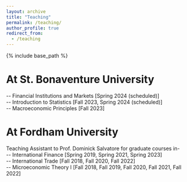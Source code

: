 ```yaml
---
layout: archive
title: "Teaching"
permalink: /teaching/
author_profile: true
redirect_from:
  - /teaching
---
```

{% include base_path %}

At St. Bonaventure University
======
-- Financial Institutions and Markets [Spring 2024 (scheduled)] <br>
-- Introduction to Statistics [Fall 2023, Spring 2024 (scheduled)] <br>
-- Macroeconomic Principles [Fall 2023] <br>

At Fordham University
======
Teaching Assistant to Prof. Dominick Salvatore for graduate courses in- <br>
-- International Finance [Spring 2019, Spring 2021, Spring 2023] <br>
-- International Trade [Fall 2018, Fall 2020, Fall 2022] <br>
-- Microeconomic Theory I [Fall 2018, Fall 2019, Fall 2020, Fall 2021, Fall 2022] <br>



